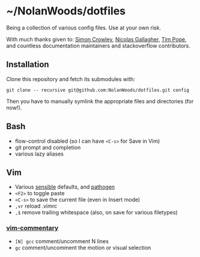 # ~/NolanWoods/dotfiles

Being a collection of various config files. Use at your own risk.

With much thanks given to: [Simon Crowley](http://inescapable.org/dotfiles),
[Nicolas Gallagher](http://github.com/necolas/dotfiles),
[Tim Pope](http://github.com/tpope/vim-sensible), and countless documentation
maintainers and stackoverflow contributors.

## Installation

Clone this repository and fetch its submodules with:

````
git clone -- recursive git@github.com:NolanWoods/dotfiles.git config
````

Then you have to manually symlink the appropriate files and directories
(for now!).

## Bash

- flow-control disabled (so I can have `<C-s>` for Save in Vim)
- git prompt and completion
- various lazy aliases

## Vim

- Various [sensible](https://github.com/tpope/vim-sensible) defaults, and
  [pathogen](https://github.com/tpope/vim-pathogen)
- `<F2>` to toggle paste
- `<C-s>` to save the current file (even in Insert mode)
- `,vr` reload .vimrc
- `,$` remove trailing whitespace (also, on save for various filetypes)

### [vim-commentary](https://github.com/tpope/vim-commentary)

- `[N] gcc` comment/uncomment N lines
- `gc` comment/uncomment the motion or visual selection
